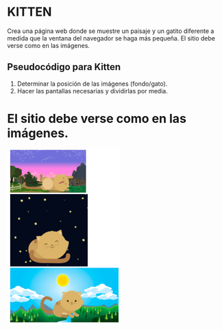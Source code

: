 # KITTEN
Crea una página web donde se muestre un paisaje y un gatito diferente a medida que la ventana del navegador se haga más pequeña. El sitio debe verse como en las imágenes.

## Pseudocódigo para Kitten
1. Determinar la posición de las imágenes (fondo/gato).
2. Hacer las pantallas necesarias y dividirlas por media.

# El sitio debe verse como en las imágenes.
![Ejemplo a replicar](ejemplo.png)
